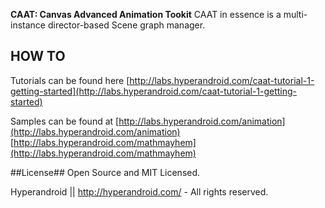 **CAAT: Canvas Advanced Animation Tookit**  CAAT in essence is a multi-instance director-based Scene graph manager.

## HOW TO ##
Tutorials can be found here [http://labs.hyperandroid.com/caat-tutorial-1-getting-started](http://labs.hyperandroid.com/caat-tutorial-1-getting-started)

Samples can be found at
[http://labs.hyperandroid.com/animation](http://labs.hyperandroid.com/animation)
[http://labs.hyperandroid.com/mathmayhem](http://labs.hyperandroid.com/mathmayhem)

##License##
Open Source and MIT Licensed.

Hyperandroid  ||  http://hyperandroid.com/ - All rights reserved.

